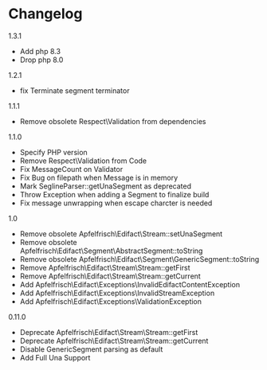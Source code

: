 # Changelog

1.3.1
 - Add php 8.3
 - Drop php 8.0

1.2.1
 - fix Terminate segment terminator

1.1.1
 - Remove obsolete Respect\Validation from dependencies

1.1.0
 - Specify PHP version
 - Remove Respect\Validation from Code
 - Fix MessageCount on Validator
 - Fix Bug on filepath when Message is in memory
 - Mark SeglineParser::getUnaSegment as deprecated
 - Throw Exception when adding a Segment to finalize build
 - Fix message unwrapping when escape charcter is needed

1.0
 - Remove obsolete Apfelfrisch\Edifact\Stream::setUnaSegment
 - Remove obsolete Apfelfrisch\Edifact\Segment\AbstractSegment::toString
 - Remove obsolete Apfelfrisch\Edifact\Segment\GenericSegment::toString
 - Remove Apfelfrisch\Edifact\Stream\Stream::getFirst
 - Remove Apfelfrisch\Edifact\Stream\Stream::getCurrent
 - Add Apfelfrisch\Edifact\Exceptions\InvalidEdifactContentException
 - Add Apfelfrisch\Edifact\Exceptions\InvalidStreamException
 - Add Apfelfrisch\Edifact\Exceptions\ValidationException

0.11.0

- Deprecate Apfelfrisch\Edifact\Stream\Stream::getFirst
- Deprecate Apfelfrisch\Edifact\Stream\Stream::getCurrent
- Disable GenericSegment parsing as default
- Add Full Una Support
